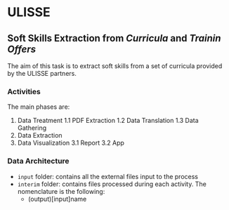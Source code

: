 # ULISSE
## Soft Skills Extraction from _Curricula_ and _Trainin Offers_

The aim of this task is to extract soft skills from a set of curricula provided by the ULISSE partners.

### Activities

The main phases are:
1. Data Treatment
1.1 PDF Extraction
1.2 Data Translation
1.3 Data Gathering
2. Data Extraction
3. Data Visualization
3.1 Report
3.2 App

### Data Architecture

- `input` folder: contains all the external files input to the process
- `interim` folder: contains files processed during each activity. The nomenclature is the following:
    - (output)\[input\]name